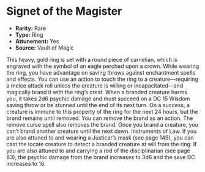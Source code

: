 # Signet of the Magister

- **Rarity:** Rare
- **Type:** Ring
- **Attunement:** Yes
- **Source:** Vault of Magic

This heavy, gold ring is set with a round piece of carnelian, which is engraved with the symbol of an eagle perched upon a crown. While wearing the ring, you have advantage on saving throws against enchantment spells and effects. You can use an action to touch the ring to a creature—requiring a melee attack roll unless the creature is willing or incapacitated—and magically brand it with the ring’s crest. When a branded creature harms you, it takes 2d6 psychic damage and must succeed on a DC 15 Wisdom saving throw or be stunned until the end of its next turn. On a success, a creature is immune to this property of the ring for the next 24 hours, but the brand remains until removed. You can remove the brand as an action. The remove curse spell also removes the brand. Once you brand a creature, you can’t brand another creature until the next dawn. Instruments of Law. If you are also attuned to and wearing a Justicar’s mask (see page 149), you can cast the locate creature to detect a branded creature at will from the ring. If you are also attuned to and carrying a rod of the disciplinarian (see page 83), the psychic damage from the brand increases to 3d6 and the save DC increases to 16.
